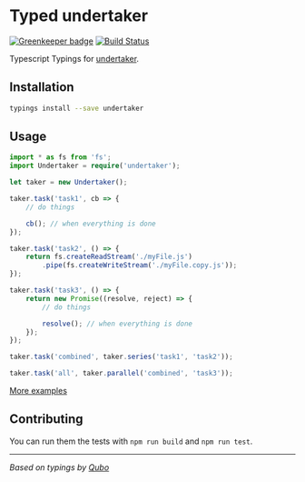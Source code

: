 # Typed undertaker

[![Greenkeeper badge](https://badges.greenkeeper.io/types/npm-undertaker.svg)](https://greenkeeper.io/)
[![Build Status](https://travis-ci.org/types/npm-undertaker.svg?branch=master)](https://travis-ci.org/types/npm-undertaker)

Typescript Typings for [undertaker](https://www.npmjs.com/package/undertaker).

## Installation
```sh
typings install --save undertaker
```

## Usage

```ts
import * as fs from 'fs';
import Undertaker = require('undertaker');

let taker = new Undertaker();

taker.task('task1', cb => {
    // do things

    cb(); // when everything is done
});

taker.task('task2', () => {
    return fs.createReadStream('./myFile.js')
        .pipe(fs.createWriteStream('./myFile.copy.js'));
});

taker.task('task3', () => {
    return new Promise((resolve, reject) => {
        // do things

        resolve(); // when everything is done
    });
});

taker.task('combined', taker.series('task1', 'task2'));

taker.task('all', taker.parallel('combined', 'task3'));
```

[More examples](./test)


## Contributing
You can run them the tests with `npm run build` and `npm run test`.

--------------------------------

_Based on typings by [Qubo](https://github.com/tkqubo)_
